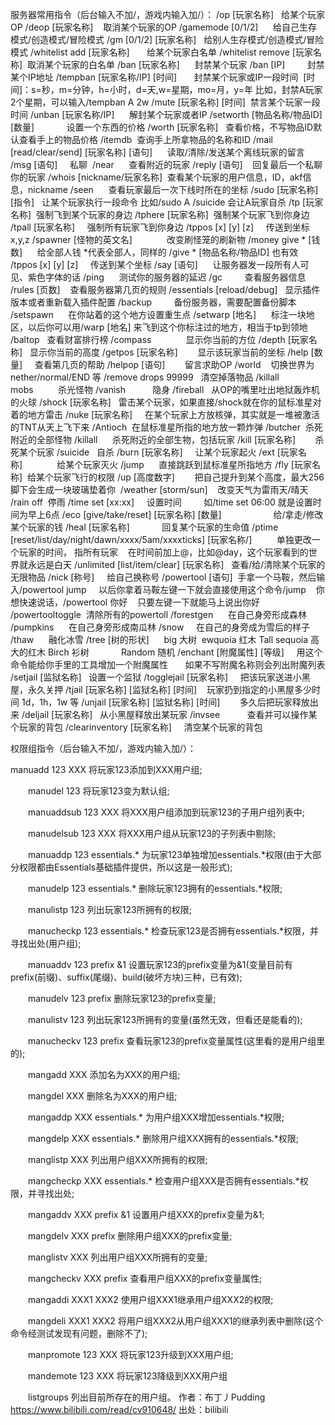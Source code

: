 



服务器常用指令（后台输入不加/，游戏内输入加/）：
/op [玩家名称]   给某个玩家OP
/deop [玩家名称]    取消某个玩家的OP
/gamemode [0/1/2]      给自己生存模式/创造模式/冒险模式
/gm [0/1/2] [玩家名称]   给别人生存模式/创造模式/冒险模式
/whitelist add [玩家名称]       给某个玩家白名单
/whitelist remove [玩家名称]  取消某个玩家的白名单
/ban [玩家名称]      封禁某个玩家
/ban [IP]         封禁某个IP地址
/tempban [玩家名称/IP] [时间]       封禁某个玩家或IP一段时间  [时间]：s=秒，m=分钟，h=小时，d=天,w=星期，mo=月，y=年
比如，封禁A玩家2个星期，可以输入/tempban A 2w
/mute [玩家名称] [时间]  禁言某个玩家一段时间
/unban [玩家名称/IP]      解封某个玩家或者IP
/setworth [物品名称/物品ID] [数量]             设置一个东西的价格
/worth [玩家名称]   查看价格，不写物品ID默认查看手上的物品价格
/itemdb  查询手上所拿物品的名称和ID
/mail [read/clear/send] [玩家名称] [语句]      读取/清除/发送某个离线玩家的留言
/msg [语句]     私聊 
/near      查看附近的玩家
/reply [语句]    回复最后一个私聊你的玩家
/whois [nickname/玩家名称]  查看某个玩家的用户信息，ID，akf信息，nickname
/seen      查看玩家最后一次下线时所在的坐标
/sudo [玩家名称] [指令]   让某个玩家执行一段命令
比如/sudo A /suicide 会让A玩家自杀
/tp [玩家名称]  强制飞到某个玩家的身边
/tphere [玩家名称]  强制某个玩家飞到你身边
/tpall [玩家名称]     强制所有玩家飞到你身边
/tppos [x] [y] [z]     传送到坐标 x,y,z
/spawner [怪物的英文名]              改变刷怪笼的刷新物
/money give * [钱数]      给全部人钱
*代表全部人，同样的 /give * [物品名称/物品ID] 也有效
/tppos [x] [y] [z]     传送到某个坐标
/say [语句]      让服务器发一段所有人可见、紫色字体的话
/ping      测试你的服务器的延迟
/gc         查看服务器信息
/rules [页数]    查看服务器第几页的规则
/essentials [reload/debug]   显示插件版本或者重新载入插件配置
/backup         备份服务器，需要配置备份脚本
/setspawn      在你站着的这个地方设置重生点
/setwarp [地名]      标注一块地区，以后你可以用/warp [地名] 来飞到这个你标注过的地方，相当于tp到领地
 
/baltop   查看财富排行榜
/compass              显示你当前的方位
/depth [玩家名称]   显示你当前的高度
/getpos [玩家名称]        显示该玩家当前的坐标
/help [数量]     查看第几页的帮助
/helpop [语句]        留言求助OP
/world    切换世界为 nether/normal/END 等
/remove drops 99999   清空掉落物品
/killall mobs          杀光怪物
/vanish           隐身
/fireball   从OP的嘴里吐出地狱轰炸机的火球
/shock [玩家名称]   雷击某个玩家，如果直接/shock就在你的鼠标准星对着的地方雷击
/nuke [玩家名称]     在某个玩家上方放核弹，其实就是一堆被激活的TNT从天上飞下来
/Antioch  在鼠标准星所指的地方放一颗炸弹
/butcher  杀死附近的全部怪物
/killall      杀死附近的全部生物，包括玩家
/kill [玩家名称]        杀死某个玩家
/suicide   自杀
/burn [玩家名称]     让某个玩家起火
/ext [玩家名称]              给某个玩家灭火
/jump      直接跳跃到鼠标准星所指地方
/fly [玩家名称]  给某个玩家飞行的权限
/up [高度数字]        把自己提升到某个高度，最大256脚下会生成一块玻璃垫着你 
/weather [storm/sun]    改变天气为雷雨天/晴天
/rain off  停雨
/time set [xx:xx]     设置时间         如/time set 06:00 就是设置时间为早上6点
/eco [give/take/reset] [玩家名称] [数量]                     给/拿走/修改某个玩家的钱
/heal [玩家名称]             回复某个玩家的生命值
/ptime [reset/list/day/night/dawn/xxxx/5am/xxxxticks] [玩家名称/]          单独更改一个玩家的时间， 指所有玩家    在时间前加上@，比如@day，这个玩家看到的世界就永远是白天
/unlimited [list/item/clear] [玩家名称]   查看/给/清除某个玩家的无限物品
/nick [称号]     给自己换称号
/powertool [语句]  手拿一个马鞍，然后输入/powertool jump     以后你拿着马鞍左键一下就会直接使用这个命令/jump    你想快速说话，/powertool 你好    只要左键一下就能马上说出你好 
/powertooltoggle  清除所有的powertoll
/forestgen      在自己身旁形成森林
/pumpkins      在自己身旁形成南瓜林
/snow     在自己的身旁成为雪后的样子 
/thaw      融化冰雪
/tree [树的形状]      big 大树  ewquoia 红木 Tall sequoia 高大的红木 Birch 衫树             Random 随机
/enchant [附魔属性] [等级]     用这个命令能给你手里的工具增加一个附魔属性       如果不写附魔名称则会列出附魔列表
/setjail [监狱名称]   设置一个监狱
/togglejail [玩家名称]     把该玩家送进小黑屋，永久关押
/tjail [玩家名称] [监狱名称] [时间]    玩家扔到指定的小黑屋多少时间 1d，1h，1w 等
/unjail [玩家名称] [监狱名称] [时间]        多久后把玩家释放出来
/deljail [玩家名称]   从小黑屋释放出某玩家
/invsee           查看并可以操作某个玩家的背包
/clearinventory [玩家名称]     清空某个玩家的背包

权限组指令（后台输入不加/，游戏内输入加/）：

manuadd 123 XXX 将玩家123添加到XXX用户组;

　　manudel 123 将玩家123变为默认组;

　　manuaddsub 123 XXX 将XXX用户组添加到玩家123的子用户组列表中;

　　manudelsub 123 XXX 将XXX用户组从玩家123的子列表中剔除;

　　manuaddp 123 essentials.* 为玩家123单独增加essentials.*权限(由于大部分权限都由Essentials基础插件提供，所以这是一般形式);

　　manudelp 123 essentials.* 删除玩家123拥有的essentials.*权限;

　　manulistp 123 列出玩家123所拥有的权限;

　　manucheckp 123 essentials.* 检查玩家123是否拥有essentials.*权限，并寻找出处(用户组);

　　manuaddv 123 prefix &1 设置玩家123的prefix变量为&1(变量目前有prefix(前缀)、suffix(尾缀)、build(破坏方块)三种，已有效);

　　manudelv 123 prefix 删除玩家123的prefix变量;

　　manulistv 123 列出玩家123所拥有的变量(虽然无效，但看还是能看的);

　　manucheckv 123 prefix 查看玩家123的prefix变量属性(这里看的是用户组里的);

　　mangadd XXX 添加名为XXX的用户组;

　　mangdel XXX 删除名为XXX的用户组;

　　mangaddp XXX essentials.* 为用户组XXX增加essentials.*权限;

　　mangdelp XXX essentials.* 删除用户组XXX拥有的essentials.*权限;

　　manglistp XXX 列出用户组XXX所拥有的权限;

　　mangcheckp XXX essentials.* 检查用户组XXX是否拥有essentials.*权限，并寻找出处;

　　mangaddv XXX prefix &1 设置用户组XXX的prefix变量为&1;

　　mangdelv XXX prefix 删除用户组XXX的prefix变量;

　　manglistv XXX 列出用户组XXX所拥有的变量;

　　mangcheckv XXX prefix 查看用户组XXX的prefix变量属性;

　　mangaddi XXX1 XXX2 使用户组XXX1继承用户组XXX2的权限;

　　mangdeli XXX1 XXX2 将用户组XXX2从用户组XXX1的继承列表中删除(这个命令经测试发现有问题，删除不了);

　　manpromote 123 XXX 将玩家123升级到XXX用户组;

　　mandemote 123 XXX 将玩家123降级到XXX用户组

　　listgroups 列出目前所存在的用户组。 作者：布丁丿Pudding https://www.bilibili.com/read/cv910648/ 出处：bilibili